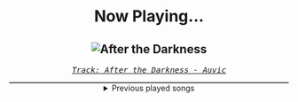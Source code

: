 <div align="center"> 
<h1>Now Playing...</h1>

![After the Darkness](https://i.scdn.co/image/ab67616d00001e02f88fd52d39fa1d44663c2bc9)
--
_<samp><a href="https://open.spotify.com/track/0Xh63Awzwxb3UbjkqLmrpz">Track: After the Darkness - Auvic</a></samp>_

<div style="border: 1px #4B5054 solid"></div>
<details>
  <summary>
    Previous played songs
  </summary>
  <table>
    <thead>
      <tr>
        <th>
          Artist
        </th>
        <th>
          Song
        </th>
        <th>
          Link
        </th>
      </tr>
    </thead>
    <tbody>
      <tr><td>Auvic</td><td>After the Darkness</td><td><a href="https://open.spotify.com/track/0Xh63Awzwxb3UbjkqLmrpz">https://open.spotify.com/track/0Xh63Awzwxb3UbjkqLmrpz</a></td></tr><tr><td>UNFINISH</td><td>Guilty Cleric</td><td><a href="https://open.spotify.com/track/7sYRBMgygeCQoXqHMeWSWF">https://open.spotify.com/track/7sYRBMgygeCQoXqHMeWSWF</a></td></tr><tr><td>Kharmaguess</td><td>Freerun</td><td><a href="https://open.spotify.com/track/6itvkYinJeTjibFqrarPXA">https://open.spotify.com/track/6itvkYinJeTjibFqrarPXA</a></td></tr><tr><td>Tafur.Songs</td><td>Frequency Burn</td><td><a href="https://open.spotify.com/track/1iNMyXMDbhKZPW5lhz3x4x">https://open.spotify.com/track/1iNMyXMDbhKZPW5lhz3x4x</a></td></tr><tr><td>CVllXXX</td><td>TRICK</td><td><a href="https://open.spotify.com/track/7aiRRqNNYr46mymAoZVks7">https://open.spotify.com/track/7aiRRqNNYr46mymAoZVks7</a></td></tr><tr><td>UNFINISH</td><td>Bully Baby Bully</td><td><a href="https://open.spotify.com/track/0gQNHoHuy7Yp6juMmZc4id">https://open.spotify.com/track/0gQNHoHuy7Yp6juMmZc4id</a></td></tr><tr><td>KLYDIX</td><td>POWER-UP!</td><td><a href="https://open.spotify.com/track/3II5nv4BbMujQyRYIy5glS">https://open.spotify.com/track/3II5nv4BbMujQyRYIy5glS</a></td></tr><tr><td>361ue</td><td>On Your Mark</td><td><a href="https://open.spotify.com/track/6soHR2yjPUjbhNBSlC3pqp">https://open.spotify.com/track/6soHR2yjPUjbhNBSlC3pqp</a></td></tr><tr><td>CVllXXX</td><td>XENOMIXID</td><td><a href="https://open.spotify.com/track/5vAgFDNwPHyai6XPV81V9z">https://open.spotify.com/track/5vAgFDNwPHyai6XPV81V9z</a></td></tr><tr><td>UNFINISH</td><td>Bad Sister</td><td><a href="https://open.spotify.com/track/2ahsqPBl1yjZ1Fk6L9JJnJ">https://open.spotify.com/track/2ahsqPBl1yjZ1Fk6L9JJnJ</a></td></tr><tr><td>Orbit Culture</td><td>Hydra</td><td><a href="https://open.spotify.com/track/24hTw9XNGHcdxc3nukxy5S">https://open.spotify.com/track/24hTw9XNGHcdxc3nukxy5S</a></td></tr><tr><td>UNFINISH</td><td>Heavy Hitter</td><td><a href="https://open.spotify.com/track/5RH0KnLHKNRkWOwIeyUgvA">https://open.spotify.com/track/5RH0KnLHKNRkWOwIeyUgvA</a></td></tr><tr><td>UNFINISH</td><td>Bad Sister - Smother</td><td><a href="https://open.spotify.com/track/7MTmvBVacFZqQWOOqSBkOT">https://open.spotify.com/track/7MTmvBVacFZqQWOOqSBkOT</a></td></tr><tr><td>UNFINISH</td><td>Bad Sister</td><td><a href="https://open.spotify.com/track/2ahsqPBl1yjZ1Fk6L9JJnJ">https://open.spotify.com/track/2ahsqPBl1yjZ1Fk6L9JJnJ</a></td></tr><tr><td>UNFINISH</td><td>Bad Sister</td><td><a href="https://open.spotify.com/track/2ahsqPBl1yjZ1Fk6L9JJnJ">https://open.spotify.com/track/2ahsqPBl1yjZ1Fk6L9JJnJ</a></td></tr><tr><td>Orbit Culture</td><td>Hydra</td><td><a href="https://open.spotify.com/track/24hTw9XNGHcdxc3nukxy5S">https://open.spotify.com/track/24hTw9XNGHcdxc3nukxy5S</a></td></tr><tr><td>Sabaton</td><td>Hordes of Khan</td><td><a href="https://open.spotify.com/track/4LQzfak3bQZEgrq2NExyuO">https://open.spotify.com/track/4LQzfak3bQZEgrq2NExyuO</a></td></tr><tr><td>STARSET</td><td>Dystopia</td><td><a href="https://open.spotify.com/track/6vUCyI7b6HJzlhbDpxYb5y">https://open.spotify.com/track/6vUCyI7b6HJzlhbDpxYb5y</a></td></tr><tr><td>Blue Stahli</td><td>Takedown</td><td><a href="https://open.spotify.com/track/7IAM9raV8CpUgl3oHtOmZj">https://open.spotify.com/track/7IAM9raV8CpUgl3oHtOmZj</a></td></tr><tr><td>Kingdom Of Giants</td><td>Digital Hell</td><td><a href="https://open.spotify.com/track/4bqhilHNnWjhLX7IJXoXVA">https://open.spotify.com/track/4bqhilHNnWjhLX7IJXoXVA</a></td></tr>
    </tbody>
  </table>
</details>

</div>
